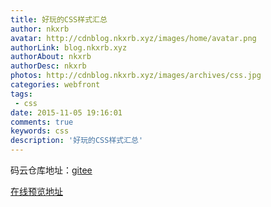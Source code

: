 ```yaml
---
title: 好玩的CSS样式汇总
author: nkxrb
avatar: http://cdnblog.nkxrb.xyz/images/home/avatar.png
authorLink: blog.nkxrb.xyz
authorAbout: nkxrb
authorDesc: nkxrb
photos: http://cdnblog.nkxrb.xyz/images/archives/css.jpg
categories: webfront
tags:
 - css
date: 2015-11-05 19:16:01
comments: true
keywords: css
description: '好玩的CSS样式汇总'
---
```


码云仓库地址：[gitee](https://gitee.com/timoer/h5-demo)

[在线预览地址](http://timoer.gitee.io/h5-demo/)